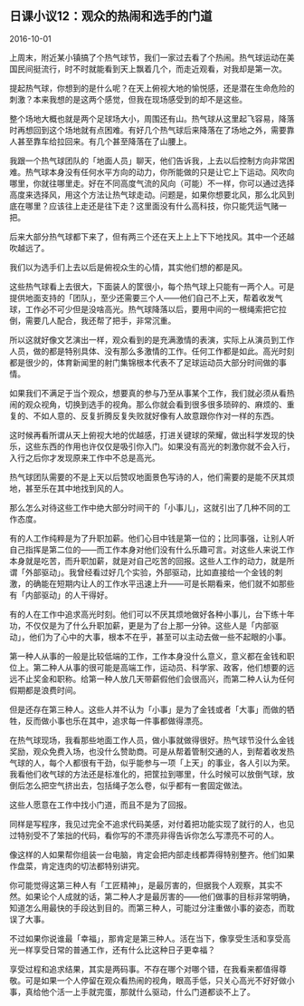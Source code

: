 ## 日课小议12：观众的热闹和选手的门道

2016-10-01

上周末，附近某小镇搞了个热气球节，我们一家过去看了个热闹。热气球运动在美国民间挺流行，时不时就能看到天上飘着几个，而走近观看，对我却是第一次。

提起热气球，你想到的是什么呢？在天上俯视大地的愉悦感，还是潜在生命危险的刺激？本来我想的是这两个感觉，但我在现场感受到的却不是这些。

整个场地大概也就是两个足球场大小，周围还有山。热气球从这里起飞容易，降落时再想回到这个场地就有点困难。有好几个热气球后来降落在了场地之外，需要靠人甚至靠车给拉回来。有几个甚至降落在了山腰上。

我跟一个热气球团队的「地面人员」聊天，他们告诉我，上去以后控制方向非常困难。热气球本身没有任何水平方向的动力，你所能做的只是让它上下运动。风吹向哪里，你就往哪里走。好在不同高度气流的风向（可能）不一样，你可以通过选择高度来选择风，用这个方法让热气球走动。问题是，如果你想要北风，那么北风到底在哪里？应该往上走还是往下走？这里面没有什么高科技，你只能凭运气赌一把。

后来大部分热气球都下来了，但有两三个还在天上上上下下地找风。其中一个还越吹越远了。

我们以为选手们上去以后是俯视众生的心情，其实他们想的都是风。

这些热气球看上去很大，下面装人的筐很小，每个热气球上只能有一两个人。可是提供地面支持的「团队」，至少还需要三个人——他们自己不上天，帮着收发气球，工作必不可少但是没啥高光。热气球降落以后，要用中间的一根绳索把它拉倒，需要几人配合，我还帮了把手，非常沉重。

所以这就好像文艺演出一样，观众看到的是充满激情的表演，实际上从演员到工作人员，做的都是特别具体、没有那么多激情的工作。任何工作都是如此。高光时刻都是很少的，体育新闻里的射门集锦根本代表不了足球运动员大部分时间做的事情。

如果我们不满足于当个观众，想要真的参与乃至从事某个工作，我们就必须从看热闹的观众视角，切换到选手的视角。那么你就会看到很多很多琐碎的、麻烦的、重复的、不如人意的、反复折腾反复失败就好像有人故意跟你作对一样的东西。

这时候再看所谓从天上俯视大地的优越感，打进关键球的荣耀，做出科学发现的快乐，这些东西的作用也许仅仅是吸引你入门。如果没有高光的刺激你就不会入行，入行之后你才发现原来工作中不总是高光。

热气球团队需要的不是上天以后赞叹地面景色写诗的人，他们需要的是能不厌其烦地，甚至乐在其中地找到风的人。

那么怎么对待这些工作中绝大部分时间干的「小事儿」，这就引出了几种不同的工作态度。

有的人工作纯粹是为了升职加薪。他们心目中钱是第一位的；比同事强，让别人听自己指挥是第二位的——而工作本身对他们没有什么乐趣可言。对这些人来说工作本身就是吃苦，而升职加薪，就是对自己吃苦的回报。这些人工作的动力，就是所谓「外部驱动」。我曾经看过好几个实验，外部驱动，比如直接给一个金钱的刺激，的确能在短期内让人的工作水平迅速上升——可是长期看来，他们就不如那些有「内部驱动」的人干得好。

有的人在工作中追求高光时刻。他们可以不厌其烦地做好各种小事儿，台下练十年功，不仅仅是为了什么升职加薪，更是为了台上那一分钟。这些人是「内部驱动」，他们为了心中的大事，根本不在乎，甚至可以主动去做一些不起眼的小事。

第一种人从事的一般是比较低端的工作，工作本身没什么意义，意义都在金钱和职位上。第二种人从事的很可能是高端工作，运动员、科学家、政客，他们想要的远远不止奖金和职称。给第一种人放几天带薪假他们会很高兴，而第二种人认为任何假期都是浪费时间。

但是还存在第三种人。这些人并不认为「小事」是为了金钱或者「大事」而做的牺牲，反而做小事也乐在其中，追求每一件事都做得漂亮。

在热气球现场，我看那些地面工作人员，做小事就做得很好。热气球节没什么金钱奖励，观众免费入场，也没什么赞助商。可是从帮着管制交通的人，到帮着收发热气球的人，每个人都很有干劲，似乎能参与一项「上天」的事业，各人引以为荣。我看他们收气球的方法还是标准化的，把筐拉到哪里，什么时候可以放倒气球，放倒后怎么把空气挤出去，包括绳子怎么卷，似乎都有一套固定做法。

这些人愿意在工作中找小门道，而且不是为了回报。

同样是写程序，我见过完全不追求代码美感，对付着把功能实现了就行的人，也见过特别受不了笨拙的代码，看你写的不漂亮非得告诉你怎么写漂亮不可的人。

像这样的人如果帮你组装一台电脑，肯定会把内部走线都弄得特别整齐。他们如果作盘菜，肯定连肉的切法都特别讲究。

你可能觉得这第三种人有「工匠精神」，是最厉害的，但据我个人观察，其实不然。如果论个人成就的话，第二种人才是最厉害的——他们做事的目标非常明确，知道怎么用最快的手段达到目的。而第三种人，可能过分注重做小事的姿态，而耽误了大事。

不过如果你说谁最「幸福」，那肯定是第三种人。活在当下，像享受生活和享受高光一样享受日常的普通工作，还有什么比这种日子更幸福？

享受过程和追求结果，其实是两码事。不存在哪个对哪个错，在我看来都值得尊敬。可是如果一个人停留在观众看热闹的视角，眼高手低，只关心高光不好好做小事，真给他个活一上手就完蛋，那就什么驱动，什么门道都谈不上了。